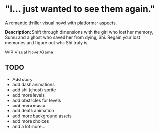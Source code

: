 <h1>"I... just wanted to see them again." </h1>
<p>A romantic thriller visual novel with platformer aspects.</p>
<p><strong>Description: </strong>Shift through dimensions with the girl who lost her memory, Sumu and a ghost who saved her from dying, Shi. Regain your lost memories and figure out who Shi truly is.<br></p>
WIP Visual Novel/Game

## TODO
* Add story
* add dash animations
* add shi (ghost) sprite
* add more levels
* add obstacles for levels
* add more music
* add death animation
* add more background assets
* add more choices
* and a lot more...